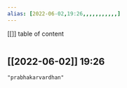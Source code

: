 ```yaml
---
alias: [2022-06-02,19:26,,,,,,,,,,,]
---
```

[[]]
table of content
```toc
```

[[2022-06-02]] 19:26
- 
```query
"prabhakarvardhan"
```
